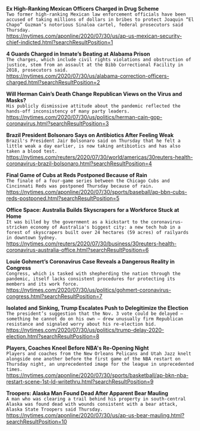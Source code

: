 **Ex High-Ranking Mexican Officers Charged in Drug Scheme**\
`Two former high-ranking Mexican law enforcement officials have been accused of taking millions of dollars in bribes to protect Joaquin “El Chapo” Guzman’s notorious Sinaloa cartel, federal prosecutors said Thursday.`\
https://nytimes.com/aponline/2020/07/30/us/ap-us-mexican-security-chief-indicted.html?searchResultPosition=1

**4 Guards Charged in Inmate’s Beating at Alabama Prison**\
`The charges, which include civil rights violations and obstruction of justice, stem from an assault at the Bibb Correctional Facility in 2018, prosecutors said.`\
https://nytimes.com/2020/07/30/us/alabama-correction-officers-charged.html?searchResultPosition=2

**Will Herman Cain’s Death Change Republican Views on the Virus and Masks?**\
`His publicly dismissive attitude about the pandemic reflected the hands-off inconsistency of many party leaders.`\
https://nytimes.com/2020/07/30/us/politics/herman-cain-gop-coronavirus.html?searchResultPosition=3

**Brazil President Bolsonaro Says on Antibiotics After Feeling Weak**\
`Brazil's President Jair Bolsonaro said on Thursday that he felt a little weak a day earlier, is now taking antibiotics and has also taken a blood test. `\
https://nytimes.com/reuters/2020/07/30/world/americas/30reuters-health-coronavirus-brazil-bolsonaro.html?searchResultPosition=4

**Final Game of Cubs at Reds Postponed Because of Rain**\
`The finale of a four-game series between the Chicago Cubs and Cincinnati Reds was postponed Thursday because of rain.`\
https://nytimes.com/aponline/2020/07/30/sports/baseball/ap-bbn-cubs-reds-postponed.html?searchResultPosition=5

**Office Space: Australia Builds Skyscrapers for a Workforce Stuck at Home**\
`It was billed by the government as a kickstart to the coronavirus-stricken economy of Australia's biggest city: a new tech hub in a forest of skyscrapers built over 24 hectares (59 acres) of railyards in downtown Sydney.`\
https://nytimes.com/reuters/2020/07/30/business/30reuters-health-coronavirus-australia-office.html?searchResultPosition=6

**Louie Gohmert’s Coronavirus Case Reveals a Dangerous Reality in Congress**\
`Congress, which is tasked with shepherding the nation through the pandemic, itself lacks consistent procedures for protecting its members and its work force.`\
https://nytimes.com/2020/07/30/us/politics/gohmert-coronavirus-congress.html?searchResultPosition=7

**Isolated and Sinking, Trump Escalates Push to Delegitimize the Election**\
`The president’s suggestion that the Nov. 3 vote could be delayed — something he cannot do on his own — drew unusually firm Republican resistance and signaled worry about his re-election bid.`\
https://nytimes.com/2020/07/30/us/politics/trump-delay-2020-election.html?searchResultPosition=8

**Players, Coaches Kneel Before NBA's Re-Opening Night**\
`Players and coaches from the New Orleans Pelicans and Utah Jazz knelt alongside one another before the first game of the NBA restart on Thursday night, an unprecedented image for the league in unprecedented times.`\
https://nytimes.com/aponline/2020/07/30/sports/basketball/ap-bkn-nba-restart-scene-1st-ld-writethru.html?searchResultPosition=9

**Troopers: Alaska Man Found Dead After Apparent Bear Mauling**\
`A man who was clearing a trail behind his property in south-central Alaska was found dead with wounds consistent with a bear attack, Alaska State Troopers said Thursday.`\
https://nytimes.com/aponline/2020/07/30/us/ap-us-bear-mauling.html?searchResultPosition=10

